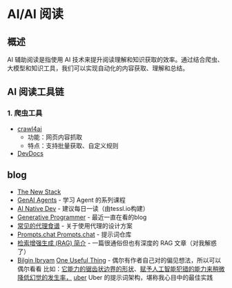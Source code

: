# AI/AI 阅读

## 概述
AI 辅助阅读是指使用 AI 技术来提升阅读理解和知识获取的效率。通过结合爬虫、大模型和知识工具，我们可以实现自动化的内容获取、理解和总结。

## AI 阅读工具链

### 1. 爬虫工具
- [crawl4ai](https://github.com/unclecode/crawl4ai) 
  - 功能：网页内容抓取
  - 特点：支持批量获取、自定义规则
-  [DevDocs](https://github.com/cyberagiinc/DevDocs)

## blog
- [The New Stack](https://thenewstack.io/)
- [GenAI Agents](https://github.com/NirDiamant/GenAI_Agents) - 学习 Agent 的系列课程
- [AI Native Dev](https://ainativedev.io/) - 建议每日一读（由tessl.io构建）
- [Generative Programmer](https://generativeprogrammer.com/) - 最近一直在看的blog
- [常见的代理食谱](https://www.agentrecipes.com/) - 关于使用代理的设计方案
- [Prompts.chat Prompts.chat](https://prompts.chat/) - 提示词仓库
- [检索增强生成 (RAG) 简介](https://weaviate.io/blog/introduction-to-rag) - 一篇很通俗但也有深度的 RAG 文章（对我解惑了）
- [Bilgin Ibryam](https://substack.com/@bibryam?utm_source=substack-feed-item)
[One Useful Thing](https://www.oneusefulthing.org/p/getting-started-with-ai-good-enough) - 偶尔有作者自己对的偏见想法，所以可以偶尔看看
	比如：[它能力的锯齿状边界的形状](https://www.oneusefulthing.org/p/centaurs-and-cyborgs-on-the-jagged?utm_source=publication-search)、[赋予人工智能犯错的能力来稍微降低幻觉的发生率，](https://docs.anthropic.com/en/docs/test-and-evaluate/strengthen-guardrails/reduce-hallucinations#example-analyzing-a-merger-and-acquisition-report)
[uber](https://www.uber.com/en-IN/blog/introducing-the-prompt-engineering-toolkit/) Uber 的提示词架构，堪称我心目中的最佳实践

